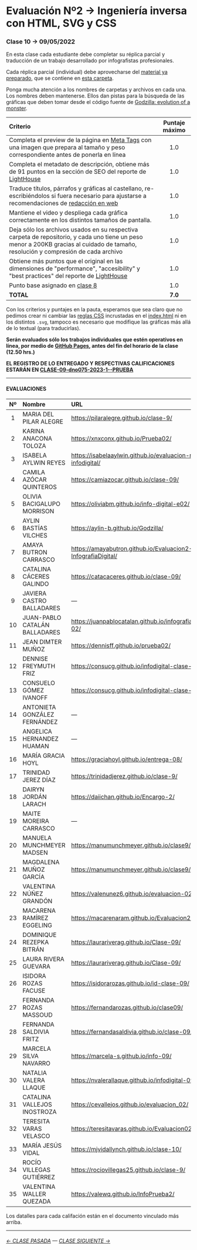 # Evaluación Nº2 → Ingeniería inversa con HTML, SVG y CSS

### Clase 10 → 09/05/2022

En esta clase cada estudiante debe completar su réplica parcial y traducción de un trabajo desarrollado por infografistas profesionales.

Cada réplica parcial (individual) debe aprovecharse del [material ya preparado](https://profesorfaco.github.io/dno075-2023-1/clase-09/), que se contiene en [esta carpeta](https://github.com/profesorfaco/dno075-2023-1/tree/main/clase-09).

Ponga mucha atención a los nombres de carpetas y archivos en cada una. Los nombres deben mantenerse. Ellos dan pistas para la búsqueda de las gráficas que deben tomar desde el código fuente de [Godzilla: evolution of a monster](https://multimedia.scmp.com/infographics/culture/article/3012245/godzilla/index.html).


| Criterio             | Puntaje máximo |
|:---------------------|:--------------:|
| Completa el preview de la página en [Meta Tags](https://metatags.io/) con una imagen que prepara al tamaño y peso correspondiente antes de ponerla en línea | 1.0 |
| Completa el metadato de descripción, obtiene más de 91 puntos en la sección de SEO del reporte de [LightHouse](https://blog.interdominios.com/google-lighthouse/) | 1.0 |
| Traduce títulos, párrafos y gráficas al castellano, re-escribiéndolos si fuera necesario para ajustarse a recomendaciones de [redacción en web](https://www.nngroup.com/articles/how-users-read-on-the-web/) | 1.0 |
| Mantiene el video y despliega cada gráfica correctamente en los distintos tamaños de pantalla. | 1.0 |
| Deja sólo los archivos usados en su respectiva carpeta de repositorio, y cada uno tiene un peso menor a 200KB gracias al cuidado de tamaño, resolución y compresión de cada archivo | 1.0 |
| Obtiene más puntos que el original en las dimensiones de "performance", "accesibility" y "best practices" del reporte de [LightHouse](https://blog.interdominios.com/google-lighthouse/) | 1.0 |
| Punto base asignado en [clase 8](https://docs.google.com/spreadsheets/d/1ScQ23_tUq4faI4uawpV7RN1teRoEIqTeHcckW3xvkf0/edit?usp=sharing) | 1.0 |
| **TOTAL** | **7.0** |

Con los criterios y puntajes en la pauta, esperamos que sea claro que no pedimos crear ni cambiar las [reglas CSS](https://developer.mozilla.org/en-US/docs/Learn/Getting_started_with_the_web/CSS_basics#anatomy_of_a_css_ruleset) incrustadas en el [index.html](https://github.com/profesorfaco/dno075-2023-1/blob/main/clase-09/index.html) ni en los distintos `.svg`, tampoco es necesario que modifique las gráficas más allá de lo textual (para traducirlas).

**Serán evaluados sólo los trabajos individuales que estén operativos en línea, por medio de [GitHub Pages](https://docs.github.com/es/pages/getting-started-with-github-pages/configuring-a-publishing-source-for-your-github-pages-site), antes del fin del horario de la clase (12.50 hrs.)** 

**EL REGISTRO DE LO ENTREGADO Y RESPECTIVAS CALIFICACIONES ESTARÁN EN [CLASE-09-dno075-2023-1--PRUEBA](https://docs.google.com/spreadsheets/d/18rrGulPH_Zsz-tH_lNdi9_Z1gPB-8uVomOJwoeNpwLE/edit?usp=sharing)**

- - - - - - - - 

#### EVALUACIONES

|	Nº	|	Nombre	|	URL	|	NOTA	|
|:-----:|:----------|:---------|:--------:|
|	1	|	MARIA DEL PILAR ALEGRE	|	https://pilaralegre.github.io/clase-9/ 	|	2.5	|
|	2	|	KARINA ANACONA TOLOZA	|	https://xnxconx.github.io/Prueba02/	|	7,0	|
|	3	|	ISABELA AYLWIN REYES	|	https://isabelaaylwin.github.io/evaluacion-n2-infodigital/ |	 6,8	 |
|	4	|	CAMILA AZÓCAR QUINTEROS	|	https://camiazocar.github.io/clase-09/	|	7,0	|
|	5	|	OLIVIA BACIGALUPO MORRISON	|	https://oliviabm.github.io/info-digital-e02/	|	5,8	|
|	6	|	AYLIN BASTÍAS VILCHES	|	https://aylin-b.github.io/Godzilla/	|	7,0	|
|	7	|	AMAYA BUTRON CARRASCO	|	https://amayabutron.github.io/Evaluacion2-InfografiaDigital/	|	6,3	|
|	8	|	CATALINA CÁCERES GALINDO	|	https://catacaceres.github.io/clase-09/	|	4,8	|
|	9	|	JAVIERA CASTRO BALLADARES	|	—	|	1,0	|
|	10	|	JUAN-PABLO CATALÁN BALLADARES	|	https://juanpablocatalan.github.io/infografiadigital-02/	|	6,0	|
|	11	|	JEAN DIMTER MUÑOZ	|	https://dennisff.github.io/prueba02/	|	6,0	|
|	12	|	DENNISE FREYMUTH FRIZ	|	https://consucg.github.io/infodigital-clase-09/	|	4,5	|
|	13	|	CONSUELO GÓMEZ IVANOFF	|	https://consucg.github.io/infodigital-clase-09/	|	5,5	|
|	14	|	ANTONIETA GONZÁLEZ FERNÁNDEZ	|	—	|	1,0	|
|	15	|	ANGELICA HERNANDEZ HUAMAN	|	—	|	1,0	|
|	16	|	MARÍA GRACIA HOYL	|	https://graciahoyl.github.io/entrega-08/	|	7,0	|
|	17	|	TRINIDAD JEREZ DÍAZ	|	https://trinidadjerez.github.io/clase-9/	|	6,8	|
|	18	|	DAIRYN JORDÁN LARACH	|	https://daiichan.github.io/Encargo-2/	|	5,3	|
|	19	|	MAITE MOREIRA CARRASCO	|	—	|	1,0	|
|	20	|	MANUELA MUNCHMEYER MADSEN	|	https://manumunchmeyer.github.io/clase9/	|	6,5	|
|	21	|	MAGDALENA MUÑOZ GARCÍA	|	https://manumunchmeyer.github.io/clase9/	|	6,3	|
|	22	|	VALENTINA NÚÑEZ GRANDÓN	|	https://valenunez6.github.io/evaluacion-02/	|	4,0	|
|	23	|	MACARENA RAMÍREZ EGGELING	|	https://macarenaram.github.io/Evaluacion2/	|	4,5	|
|	24	|	DOMINIQUE REZEPKA BITRÁN	|	https://laurariverag.github.io/Clase-09/ 	|	5,0	|
|	25	|	LAURA RIVERA GUEVARA	|	https://laurariverag.github.io/Clase-09/	|	5,5	|
|	26	|	ISIDORA ROZAS FACUSE	|	https://isidorarozas.github.io/id-clase-09/	|	6,3	|
|	27	|	FERNANDA ROZAS MASSOUD	|	https://fernandarozas.github.io/clase09/	|	6,0	|
|	28	|	FERNANDA SALDIVIA FRITZ	|	https://fernandasaldivia.github.io/clase-09/ 	|	6,3	|
|	29	|	MARCELA SILVA NAVARRO	|	https://marcela-s.github.io/info-09/ | 	6,8	|
|	30	|	NATALIA VALERA LLAQUE	|	https://nvalerallaque.github.io/infodigital-09/	|	2,8	|
|	31	|	CATALINA VALLEJOS INOSTROZA	|	https://cevallejos.github.io/evaluacion_02/	|	6,5	|
|	32	|	TERESITA VARAS VELASCO	|	https://teresitavaras.github.io/Evaluacion02/	|	6,3	|
|	33	|	MARÍA JESÚS VIDAL	|	https://mjvidallynch.github.io/clase-10/	|	7,0	|
|	34	|	ROCÍO VILLEGAS GUTIÉRREZ	|	https://rociovillegas25.github.io/clase-9/ 	|	5,8	|
|	35	|	VALENTINA WALLER QUEZADA	|	https://valewq.github.io/InfoPrueba2/ 	|	7,0	|

Los datalles para cada califación están en el documento vinculado más arriba.

- - - - - - - - - - - - -

###### [← CLASE PASADA](https://github.com/profesorfaco/dno075-2023-1/tree/main/clase-08) — [CLASE SIGUIENTE →](https://github.com/profesorfaco/dno075-2023-1/tree/main/clase-11) 

